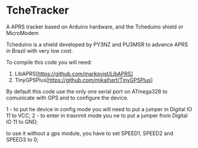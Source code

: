 # TcheTracker

A APRS tracker based on Arduino hardware, and the Tcheduino shield or MicroModem

Tcheduino is a shield developed by PY3NZ and PU3MSR to advance APRS in Brazil with very low cost.


To compile this code you will need: 

1. LibAPRS[https://github.com/markqvist/LibAPRS]
2. TinyGPSPlus[https://github.com/mikalhart/TinyGPSPlus]

By default this code use the only one serial port on ATmega328 to comunicate with GPS and to configure the device. 

1 - to put he device in config mode you will need to put a jumper in Digital IO 11 to VCC;
2 - to enter in trasnmit mode you ne to put a jumper from Digital IO 11 to GND;

to use it without a gps module, you have to set SPEED1, SPEED2 and SPEED3 to 0;

